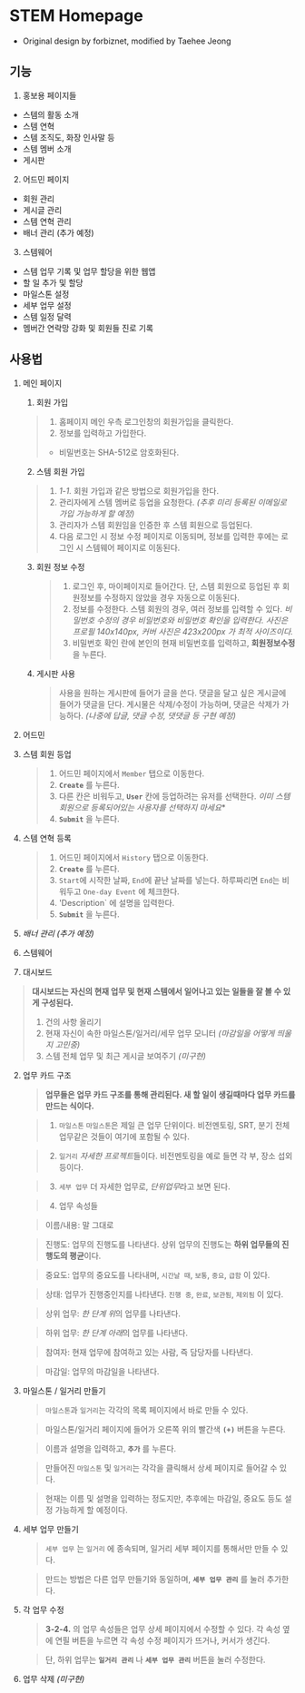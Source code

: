 **STEM Homepage**
=====================

- Original design by forbiznet, modified by Taehee Jeong

**기능**
--




1. 홍보용 페이지들
  - 스템의 활동 소개
  - 스템 연혁
  - 스템 조직도, 화장 인사말 등
  - 스템 멤버 소개
  - 게시판
   
2. 어드민 페이지
  - 회원 관리
  - 게시글 관리
  - 스템 연혁 관리
  - 배너 관리 (추가 예정)
  
3. 스템웨어
  - 스템 업무 기록 및 업무 할당을 위한 웹앱
  - 할 일 추가 및 할당
  - 마일스톤 설정
  - 세부 업무 설정
  - 스템 일정 달력
  - 멤버간 연락망 강화 및 회원들 진로 기록

**사용법**
-----

1. 메인 페이지
	  1. 회원 가입
	>1. 홈페이지 메인 우측 로그인창의 회원가입을 클릭한다.
	>2. 정보를 입력하고 가입한다.
	>* 비밀번호는 SHA-512로 암호화된다.

	  2. 스템 회원 가입
	  > 1. *1-1.* 회원 가입과 같은 방법으로 회원가입을 한다.
	  > 2. 관리자에게 스템 멤버로 등업을 요청한다.
	  *(추후 미리 등록된 이메일로 가입 가능하게 할 예정)*
	 > 3. 관리자가 스템 회원임을 인증한 후 스템 회원으로 등업된다.
	 > 4. 다음 로그인 시 정보 수정 페이지로 이동되며, 정보를 입력한 후에는 로그인 시 스템웨어 페이지로 이동된다.
	 
	  3. 회원 정보 수정
		  > 1. 로그인 후, 마이페이지로 들어간다.
		  단, 스템 회원으로 등업된 후 회원정보를 수정하지 않았을 경우 자동으로 이동된다.
		  > 2. 정보를 수정한다. 스템 회원의 경우, 여러 정보를 입력할 수 있다.
		  > *비밀번호 수정의 경우 비밀번호와 비밀번호 확인을 입력한다.*
		  > *사진은 프로필 140x140px, 커버 사진은 423x200px 가 최적 사이즈이다.*
		  > 3. 비밀번호 확인 란에 본인의 현재 비밀번호를 입력하고, **회원정보수정** 을 누른다.
		  
	  4. 게시판 사용
		  > 사용을 원하는 게시판에 들어가 글을 쓴다.
		  > 댓글을 달고 싶은 게시글에 들어가 댓글을 단다.
		  > 게시물은 삭제/수정이 가능하며, 댓글은 삭제가 가능하다.
		  *(나중에 답글, 댓글 수정, 댓댓글 등 구현 예정)*
	  
2. 어드민
  1. 스템 회원 등업
	  > 1. 어드민 페이지에서 `Member` 탭으로 이동한다.
	  > 2. **`Create`** 를 누른다.
	  > 3. 다른 칸은 비워두고, **`User`** 칸에 등업하려는 유저를 선택한다.
	  *이미 스템 회원으로 등록되어있는 사용자를 선택하지 마세요**
	  >4. **`Submit`** 을 누른다.
	  
  2. 스템 연혁 등록
	  > 1. 어드민 페이지에서 `History` 탭으로 이동한다.
	  > 2. **`Create`** 를 누른다.
	  > 3. `Start`에 시작한 날짜, `End`에 끝난 날짜를 넣는다. 하루짜리면 `End`는 비워두고 `One-day Event` 에 체크한다.
	  > 4. 'Description` 에 설명을 입력한다.
	  > 5. **`Submit`** 을 누른다.
	  
  3. *배너 관리 (추가 예정)*
3. 스템웨어
  1. 대시보드
  >**대시보드는 자신의 현재 업무 및 현재 스템에서 일어나고 있는 일들을 잘 볼 수 있게 구성된다.**
  >1. 건의 사항 올리기
  >2. 현재 자신이 속한 마일스톤/일거리/세무 업무 모니터 *(마감일을 어떻게 띄울지 고민중)*
  >3. 스템 전체 업무 및 최근 게시글 보여주기 *(미구현)*
  
  2. 업무 카드 구조
	  >**업무들은 업무 카드 구조를 통해 관리된다. 새 할 일이 생길때마다 업무 카드를 만드는 식이다.**

	  >1. `마일스톤`
	 `마일스톤`은 제일 큰 업무 단위이다. 비전멘토링, SRT, 분기 전체 업무같은 것들이 여기에 포함될 수 있다.
	  
	  >2. `일거리`
	  *자세한 프로젝트*들이다. 비전멘토링을 예로 들면 각 부, 장소 섭외 등이다.
	  
	  >3. `세부 업무` 
	  더 자세한 업무로, *단위업무*라고 보면 된다.
	  
	  >4. 업무 속성들
	  
	  >이름/내용: 말 그대로
	  
	  >진행도: 업무의 진행도를 나타낸다. 상위 업무의 진행도는 **하위 업무들의 진행도의 평균**이다.
	  
	  >중요도: 업무의 중요도를 나타내며, `시간날 때`, `보통`, `중요`, `급함` 이 있다.
	  
	  >상태: 업무가 진행중인지를 나타낸다. `진행 중`, `완료`, `보관됨`, `제외됨` 이 있다. 
	  
	  >상위 업무: *한 단계 위*의 업무를 나타낸다.
	  
	  >하위 업무: *한 단계 아래*의 업무를 나타낸다.
	  
	  >참여자: 현재 업무에 참여하고 있는 사람, 즉 담당자를 나타낸다. 
	  
	  >마감일: 업무의 마감일을 나타낸다.
	 
	 
  3. 마일스톤 / 일거리 만들기
        > `마일스톤`과 `일거리`는 각각의 목록 페이지에서 바로 만들 수 있다.
        
        >  마일스톤/일거리 페이지에 들어가 오른쪽 위의 빨간색 **`(+)`** 버튼을 누른다.
        
        > 이름과 설명을 입력하고, **`추가`** 를 누른다.
        
        > 만들어진 `마일스톤` 및 `일거리`는 각각을 클릭해서 상세 페이지로 들어갈 수 있다.
        
        > 현재는 이름 및 설명을 입력하는 정도지만, 추후에는 마감일, 중요도 등도 설정 가능하게 할 예정이다.
    
  4. 세부 업무 만들기
	  > `세부 업무` 는 `일거리` 에 종속되며, 일거리 세부 페이지를 통해서만 만들 수 있다.
	  
	  > 만드는 방법은 다른 업무 만들기와 동일하며, **`세부 업무 관리`** 를 눌러 추가한다.
  5. 각 업무 수정
	  > **3-2-4.** 의 업무 속성들은 업무 상세 페이지에서 수정할 수 있다. 각 속성 옆에 연필 버튼을 누르면 각 속성 수정 페이지가 뜨거나, 커서가 생긴다.
	  
	  > 단, 하위 업무는 **`일거리 관리`** 나 **`세부 업무 관리`** 버튼을 눌러 수정한다. 
  6. 업무 삭제 *(미구현)*
